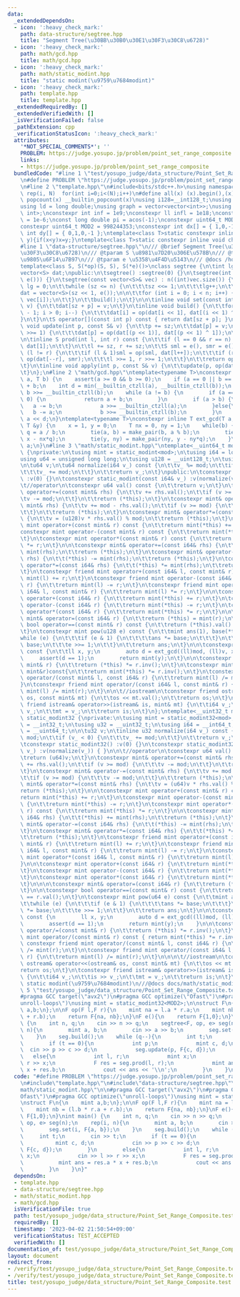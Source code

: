 ```yaml
---
data:
  _extendedDependsOn:
  - icon: ':heavy_check_mark:'
    path: data-structure/segtree.hpp
    title: "Segment Tree(\u30BB\u30B0\u30E1\u30F3\u30C8\u6728)"
  - icon: ':heavy_check_mark:'
    path: math/gcd.hpp
    title: math/gcd.hpp
  - icon: ':heavy_check_mark:'
    path: math/static_modint.hpp
    title: "static modint(\u9759\u7684modint)"
  - icon: ':heavy_check_mark:'
    path: template.hpp
    title: template.hpp
  _extendedRequiredBy: []
  _extendedVerifiedWith: []
  _isVerificationFailed: false
  _pathExtension: cpp
  _verificationStatusIcon: ':heavy_check_mark:'
  attributes:
    '*NOT_SPECIAL_COMMENTS*': ''
    PROBLEM: https://judge.yosupo.jp/problem/point_set_range_composite
    links:
    - https://judge.yosupo.jp/problem/point_set_range_composite
  bundledCode: "#line 1 \"test/yosupo_judge/data_structure/Point_Set_Range_Composite.test.cpp\"\
    \n#define PROBLEM \"https://judge.yosupo.jp/problem/point_set_range_composite\"\
    \n#line 2 \"template.hpp\"\n#include<bits/stdc++.h>\nusing namespace std;\n#define\
    \ rep(i, N)  for(int i=0;i<(N);i++)\n#define all(x) (x).begin(),(x).end()\n#define\
    \ popcount(x) __builtin_popcount(x)\nusing i128=__int128_t;\nusing ll = long long;\n\
    using ld = long double;\nusing graph = vector<vector<int>>;\nusing P = pair<int,\
    \ int>;\nconstexpr int inf = 1e9;\nconstexpr ll infl = 1e18;\nconstexpr ld eps\
    \ = 1e-6;\nconst long double pi = acos(-1);\nconstexpr uint64_t MOD = 1e9 + 7;\n\
    constexpr uint64_t MOD2 = 998244353;\nconstexpr int dx[] = { 1,0,-1,0 };\nconstexpr\
    \ int dy[] = { 0,1,0,-1 };\ntemplate<class T>static constexpr inline void chmax(T&x,T\
    \ y){if(x<y)x=y;}\ntemplate<class T>static constexpr inline void chmin(T&x,T y){if(x>y)x=y;}\n\
    #line 1 \"data-structure/segtree.hpp\"\n/// @brief Segment Tree(\u30BB\u30B0\u30E1\
    \u30F3\u30C8\u6728)\n/// @tparam S \u8981\u7D20\u306E\u578B\n/// @tparam op \u4E8C\
    \u9805\u6F14\u7B97\n/// @tparam e \u5358\u4F4D\u5143\n/// @docs /home/ac2000/main/library/docs/data-structure/segtree.md\n\
    template<class S, S(*op)(S, S), S(*e)()>\nclass segtree {\n\tint lg, sz, n;\n\t\
    vector<S> dat;\npublic:\n\tsegtree() :segtree(0) {}\n\tsegtree(int n) : segtree(vector<S>(n,\
    \ e())) {}\n\tsegtree(const vector<S>& vec) : n((int)vec.size()) {\n\t\tsz = 1,\
    \ lg = 0;\n\t\twhile (sz <= n) {\n\t\t\tsz <<= 1;\n\t\t\tlg++;\n\t\t}\n\n\t\t\
    dat = vector<S>(sz << 1, e());\n\n\t\tfor (int i = 0; i < n; i++) {\n\t\t\tset(i,\
    \ vec[i]);\n\t\t}\n\t\tbuild();\n\t}\n\n\tinline void set(const int p, const S&\
    \ v) {\n\t\tdat[sz + p] = v;\n\t}\n\tinline void build() {\n\t\tfor (int i = sz\
    \ - 1; i > 0; i--) {\n\t\t\tdat[i] = op(dat[i << 1], dat[(i << 1) ^ 1]);\n\t\t\
    }\n\t}\n\tS operator[](const int p) const { return dat[sz + p]; }\n\n\tinline\
    \ void update(int p, const S& v) {\n\t\tp += sz;\n\t\tdat[p] = v;\n\t\twhile (p\
    \ >>= 1) {\n\t\t\tdat[p] = op(dat[(p << 1)], dat[(p << 1) ^ 1]);\n\t\t}\n\t}\n\
    \n\tinline S prod(int l, int r) const {\n\t\tif (l == 0 && r == n) {\n\t\t\treturn\
    \ dat[1];\n\t\t}\n\t\tl += sz, r += sz;\n\t\tS sml = e(), smr = e();\n\t\twhile\
    \ (l != r) {\n\t\t\tif (l & 1)sml = op(sml, dat[l++]);\n\t\t\tif (r & 1)smr =\
    \ op(dat[--r], smr);\n\t\t\tl >>= 1, r >>= 1;\n\t\t}\n\t\treturn op(sml, smr);\n\
    \t}\n\tinline void apply(int p, const S& v) {\n\t\tupdate(p, op(dat[sz + p], v));\n\
    \t}\n};\n#line 2 \"math/gcd.hpp\"\ntemplate<typename T>\nconstexpr inline T _gcd(T\
    \ a, T b) {\n    assert(a >= 0 && b >= 0);\n    if (a == 0 || b == 0) return a\
    \ + b;\n    int d = min(__builtin_ctzll(a), __builtin_ctzll(b));\n    a >>= __builtin_ctzll(a),\
    \ b >>= __builtin_ctzll(b);\n    while (a != b) {\n        if (a == 0 || b ==\
    \ 0) {\n            return a + b;\n        }\n        if (a > b) {\n         \
    \   a -= b;\n            a >>= __builtin_ctzll(a);\n        }else{\n         \
    \   b -= a;\n            b >>= __builtin_ctzll(b);\n        }\n    }\n\n    return\
    \ a << d;\n}\ntemplate<typename T>\nconstexpr inline T ext_gcd(T a, T b, T &x,\
    \ T &y) {\n    x = 1, y = 0;\n    T nx = 0, ny = 1;\n    while(b) {\n        T\
    \ q = a / b;\n        tie(a, b) = make_pair(b, a % b);\n        tie(x, nx) = make_pair(nx,\
    \ x - nx*q);\n        tie(y, ny) = make_pair(ny, y - ny*q);\n    }\n    return\
    \ a;\n}\n#line 3 \"math/static_modint.hpp\"\ntemplate<__uint64_t mod>\nclass static_modint\
    \ {\nprivate:\n\tusing mint = static_modint<mod>;\n\tusing i64 = long long;\n\t\
    using u64 = unsigned long long;\n\tusing u128 = __uint128_t;\n\tusing i128 = __int128_t;\n\
    \n\tu64 v;\n\tu64 normalize(i64 v_) const {\n\t\tv_ %= mod;\n\t\tif (v_ < 0) {\n\
    \t\t\tv_ += mod;\n\t\t}\n\t\treturn v_;\n\t}\npublic:\n\tconstexpr static_modint()\
    \ :v(0) {}\n\tconstexpr static_modint(const i64& v_) :v(normalize(v_)) { }\n\n\
    \t//operator\n\tconstexpr u64 val() const {\n\t\treturn v;\n\t}\n\tconstexpr mint&\
    \ operator+=(const mint& rhs) {\n\t\tv += rhs.val();\n\t\tif (v >= mod) {\n\t\t\
    \tv -= mod;\n\t\t}\n\t\treturn (*this);\n\t}\n\tconstexpr mint& operator-=(const\
    \ mint& rhs) {\n\t\tv += mod - rhs.val();\n\t\tif (v >= mod) {\n\t\t\tv -= mod;\n\
    \t\t}\n\t\treturn (*this);\n\t}\n\tconstexpr mint& operator*=(const mint& rhs)\
    \ {\n\t\tv = (u128)v * rhs.val() % mod;\n\t\treturn (*this);\n\t}\n\n\n\tconstexpr\
    \ mint operator+(const mint& r) const {\n\t\treturn mint(*this) += r;\n\t}\n\t\
    constexpr mint operator-(const mint& r) const {\n\t\treturn mint(*this) -= r;\n\
    \t}\n\tconstexpr mint operator*(const mint& r) const {\n\t\treturn mint(*this)\
    \ *= r;\n\t}\n\n\tconstexpr mint& operator+=(const i64& rhs) {\n\t\t(*this) +=\
    \ mint(rhs);\n\t\treturn (*this);\n\t}\n\tconstexpr mint& operator-=(const i64&\
    \ rhs) {\n\t\t(*this) -= mint(rhs);\n\t\treturn (*this);\n\t}\n\tconstexpr mint&\
    \ operator*=(const i64& rhs) {\n\t\t(*this) *= mint(rhs);\n\t\treturn (*this);\n\
    \t}\n\tconstexpr friend mint operator+(const i64& l, const mint& r) {\n\t\treturn\
    \ mint(l) += r;\n\t}\n\tconstexpr friend mint operator-(const i64& l, const mint&\
    \ r) {\n\t\treturn mint(l) -= r;\n\t}\n\tconstexpr friend mint operator*(const\
    \ i64& l, const mint& r) {\n\t\treturn mint(l) *= r;\n\t}\n\n\tconstexpr mint\
    \ operator+(const i64& r) {\n\t\treturn mint(*this) += r;\n\t}\n\tconstexpr mint\
    \ operator-(const i64& r) {\n\t\treturn mint(*this) -= r;\n\t}\n\tconstexpr mint\
    \ operator*(const i64& r) {\n\t\treturn mint(*this) *= r;\n\t}\n\n\n\tconstexpr\
    \ mint& operator=(const i64& r) {\n\t\treturn (*this) = mint(r);\n\t}\n\n\tconstexpr\
    \ bool operator==(const mint& r) const {\n\t\treturn (*this).val() == r.val();\n\
    \t}\n\tconstexpr mint pow(u128 e) const {\n\t\tmint ans(1), base(*this);\n\t\t\
    while (e) {\n\t\t\tif (e & 1) {\n\t\t\t\tans *= base;\n\t\t\t}\n\t\t\tbase *=\
    \ base;\n\t\t\te >>= 1;\n\t\t}\n\t\treturn ans;\n\t}\n\n\tconstexpr mint inv()\
    \ const {\n\t\tll x, y;\n        auto d = ext_gcd((ll)mod, (ll)v, x, y);\n   \
    \     assert(d == 1);\n        return mint(y);\n\t}\n\n\tconstexpr mint& operator/=(const\
    \ mint& r) {\n\t\treturn (*this) *= r.inv();\n\t}\n\tconstexpr mint inv(const\
    \ mint&r)const{\n\t\treturn mint(*this) *= r.inv();\n\t}\n\tconstexpr friend mint\
    \ operator/(const mint& l, const i64& r) {\n\t\treturn mint(l) /= mint(r);\n\t\
    }\n\tconstexpr friend mint operator/(const i64& l, const mint& r) {\n\t\treturn\
    \ mint(l) /= mint(r);\n\t}\n\n\t//iostream\n\tconstexpr friend ostream& operator<<(ostream&\
    \ os, const mint& mt) {\n\t\tos << mt.val();\n\t\treturn os;\n\t}\n\tconstexpr\
    \ friend istream& operator>>(istream& is, mint& mt) {\n\t\ti64 v_;\n\t\tis >>\
    \ v_;\n\t\tmt = v_;\n\t\treturn is;\n\t}\n};\ntemplate<__uint32_t mod>\nclass\
    \ static_modint32 {\nprivate:\n\tusing mint = static_modint32<mod>;\n\tusing i32\
    \ = __int32_t;\n\tusing u32 = __uint32_t;\n\tusing i64 = __int64_t;\n\tusing u64\
    \ = __uint64_t;\n\n\tu32 v;\n\tinline u32 normalize(i64 v_) const {\n\t\tv_ %=\
    \ mod;\n\t\tif (v_ < 0) {\n\t\t\tv_ += mod;\n\t\t}\n\t\treturn v_;\n\t}\npublic:\n\
    \tconstexpr static_modint32() :v(0) {}\n\tconstexpr static_modint32(const i64&\
    \ v_) :v(normalize(v_)) { }\n\n\t//operator\n\tconstexpr u64 val() const {\n\t\
    \treturn (u64)v;\n\t}\n\tconstexpr mint& operator+=(const mint& rhs) {\n\t\tv\
    \ += rhs.val();\n\t\tif (v >= mod) {\n\t\t\tv -= mod;\n\t\t}\n\t\treturn (*this);\n\
    \t}\n\tconstexpr mint& operator-=(const mint& rhs) {\n\t\tv += mod - rhs.val();\n\
    \t\tif (v >= mod) {\n\t\t\tv -= mod;\n\t\t}\n\t\treturn (*this);\n\t}\n\tconstexpr\
    \ mint& operator*=(const mint& rhs) {\n\t\tv = (u64)v * rhs.val() % mod;\n\t\t\
    return (*this);\n\t}\n\n\tconstexpr mint operator+(const mint& r) const {\n\t\t\
    return mint(*this) += r;\n\t}\n\tconstexpr mint operator-(const mint& r) const\
    \ {\n\t\treturn mint(*this) -= r;\n\t}\n\tconstexpr mint operator*(const mint&\
    \ r) const {\n\t\treturn mint(*this) *= r;\n\t}\n\n\tconstexpr mint& operator+=(const\
    \ i64& rhs) {\n\t\t(*this) += mint(rhs);\n\t\treturn (*this);\n\t}\n\tconstexpr\
    \ mint& operator-=(const i64& rhs) {\n\t\t(*this) -= mint(rhs);\n\t\treturn (*this);\n\
    \t}\n\tconstexpr mint& operator*=(const i64& rhs) {\n\t\t(*this) *= mint(rhs);\n\
    \t\treturn (*this);\n\t}\n\tconstexpr friend mint operator+(const i64& l, const\
    \ mint& r) {\n\t\treturn mint(l) += r;\n\t}\n\tconstexpr friend mint operator-(const\
    \ i64& l, const mint& r) {\n\t\treturn mint(l) -= r;\n\t}\n\tconstexpr friend\
    \ mint operator*(const i64& l, const mint& r) {\n\t\treturn mint(l) *= r;\n\t\
    }\n\n\tconstexpr mint operator+(const i64& r) {\n\t\treturn mint(*this) += r;\n\
    \t}\n\tconstexpr mint operator-(const i64& r) {\n\t\treturn mint(*this) -= r;\n\
    \t}\n\tconstexpr mint operator*(const i64& r) {\n\t\treturn mint(*this) *= r;\n\
    \t}\n\n\n\tconstexpr mint& operator=(const i64& r) {\n\t\treturn (*this) = mint(r);\n\
    \t}\n\n\tconstexpr bool operator==(const mint& r) const {\n\t\treturn (*this).val()\
    \ == r.val();\n\t}\n\tconstexpr mint pow(u64 e) const {\n\t\tmint ans(1), base(*this);\n\
    \t\twhile (e) {\n\t\t\tif (e & 1) {\n\t\t\t\tans *= base;\n\t\t\t}\n\t\t\tbase\
    \ *= base;\n\t\t\te >>= 1;\n\t\t}\n\t\treturn ans;\n\t}\n\n\tconstexpr mint inv()\
    \ const {\n        ll x, y;\n        auto d = ext_gcd((ll)mod, (ll)v, x, y);\n\
    \        assert(d == 1);\n        return mint(y);\n    }\n\n\tconstexpr mint&\
    \ operator/=(const mint& r) {\n\t\treturn (*this) *= r.inv();\n\t}\n    constexpr\
    \ mint operator/(const mint& r) const { return mint(*this) *= r.inv(); }\n   \
    \ constexpr friend mint operator/(const mint& l, const i64& r) {\n\t\treturn mint(l)\
    \ /= mint(r);\n\t}\n\tconstexpr friend mint operator/(const i64& l, const mint&\
    \ r) {\n\t\treturn mint(l) /= mint(r);\n\t}\n\n\n\t//iostream\n\tconstexpr friend\
    \ ostream& operator<<(ostream& os, const mint& mt) {\n\t\tos << mt.val();\n\t\t\
    return os;\n\t}\n\tconstexpr friend istream& operator>>(istream& is, mint& mt)\
    \ {\n\t\ti64 v_;\n\t\tis >> v_;\n\t\tmt = v_;\n\t\treturn is;\n\t}\n\n};\n///@brief\
    \ static modint(\u9759\u7684modint)\n///@docs docs/math/static_modint.md\n#line\
    \ 5 \"test/yosupo_judge/data_structure/Point_Set_Range_Composite.test.cpp\"\n\n\
    #pragma GCC target(\"avx2\")\n#pragma GCC optimize(\"Ofast\")\n#pragma GCC optimize(\"\
    unroll-loops\")\nusing mint = static_modint32<MOD2>;\n\nstruct F\n{\n    mint\
    \ a,b;\n};\n\nF op(F l,F r){\n    mint na = l.a * r.a;\n    mint nb = (l.b * r.a\
    \ + r.b);\n    return F{na, nb};\n}\nF e(){\n    return F{1,0};\n}\nint main()\
    \ {\n    int n, q;\n    cin >> n >> q;\n    segtree<F, op, e> seg(n);\n    rep(i,\
    \ n){\n        mint a, b;\n        cin >> a >> b;\n        seg.set(i, F{a, b});\n\
    \    }\n    seg.build();\n    while (q--){\n        int t;\n        cin >> t;\n\
    \        if (t == 0){\n            int p;\n            mint c, d;\n          \
    \  cin >> p >> c >> d;\n            seg.update(p, F{c, d});\n        }\n     \
    \   else{\n            int l, r;\n            mint x;\n            cin >> l >>\
    \ r >> x;\n            F res = seg.prod(l, r);\n            mint ans = res.a *\
    \ x + res.b;\n            cout << ans << '\\n';\n        }\n    }\n}\n"
  code: "#define PROBLEM \"https://judge.yosupo.jp/problem/point_set_range_composite\"\
    \n#include\"template.hpp\"\n#include\"data-structure/segtree.hpp\"\n#include\"\
    math/static_modint.hpp\"\n\n#pragma GCC target(\"avx2\")\n#pragma GCC optimize(\"\
    Ofast\")\n#pragma GCC optimize(\"unroll-loops\")\nusing mint = static_modint32<MOD2>;\n\
    \nstruct F\n{\n    mint a,b;\n};\n\nF op(F l,F r){\n    mint na = l.a * r.a;\n\
    \    mint nb = (l.b * r.a + r.b);\n    return F{na, nb};\n}\nF e(){\n    return\
    \ F{1,0};\n}\nint main() {\n    int n, q;\n    cin >> n >> q;\n    segtree<F,\
    \ op, e> seg(n);\n    rep(i, n){\n        mint a, b;\n        cin >> a >> b;\n\
    \        seg.set(i, F{a, b});\n    }\n    seg.build();\n    while (q--){\n   \
    \     int t;\n        cin >> t;\n        if (t == 0){\n            int p;\n  \
    \          mint c, d;\n            cin >> p >> c >> d;\n            seg.update(p,\
    \ F{c, d});\n        }\n        else{\n            int l, r;\n            mint\
    \ x;\n            cin >> l >> r >> x;\n            F res = seg.prod(l, r);\n \
    \           mint ans = res.a * x + res.b;\n            cout << ans << '\\n';\n\
    \        }\n    }\n}"
  dependsOn:
  - template.hpp
  - data-structure/segtree.hpp
  - math/static_modint.hpp
  - math/gcd.hpp
  isVerificationFile: true
  path: test/yosupo_judge/data_structure/Point_Set_Range_Composite.test.cpp
  requiredBy: []
  timestamp: '2023-04-02 21:50:54+09:00'
  verificationStatus: TEST_ACCEPTED
  verifiedWith: []
documentation_of: test/yosupo_judge/data_structure/Point_Set_Range_Composite.test.cpp
layout: document
redirect_from:
- /verify/test/yosupo_judge/data_structure/Point_Set_Range_Composite.test.cpp
- /verify/test/yosupo_judge/data_structure/Point_Set_Range_Composite.test.cpp.html
title: test/yosupo_judge/data_structure/Point_Set_Range_Composite.test.cpp
---
```

